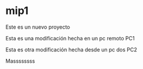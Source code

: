 # mip1
Este es un nuevo proyecto


Esta es una modificación hecha en un pc remoto PC1

Esta es otra modificación hecha desde un pc dos PC2


Massssssss